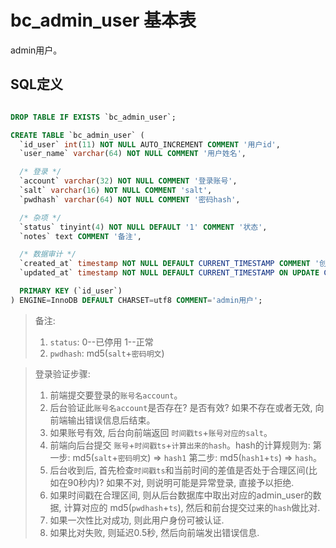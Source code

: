 # bc_admin_user 基本表

admin用户。

## SQL定义

```sql

DROP TABLE IF EXISTS `bc_admin_user`;

CREATE TABLE `bc_admin_user` (
  `id_user` int(11) NOT NULL AUTO_INCREMENT COMMENT '用户id',
  `user_name` varchar(64) NOT NULL COMMENT '用户姓名',

  /* 登录 */
  `account` varchar(32) NOT NULL COMMENT '登录账号',
  `salt` varchar(16) NOT NULL COMMENT 'salt',
  `pwdhash` varchar(64) NOT NULL COMMENT '密码hash',

  /* 杂项 */
  `status` tinyint(4) NOT NULL DEFAULT '1' COMMENT '状态',
  `notes` text COMMENT '备注',

  /* 数据审计 */
  `created_at` timestamp NOT NULL DEFAULT CURRENT_TIMESTAMP COMMENT '创建时间',
  `updated_at` timestamp NOT NULL DEFAULT CURRENT_TIMESTAMP ON UPDATE CURRENT_TIMESTAMP COMMENT '更新时间',

  PRIMARY KEY (`id_user`)
) ENGINE=InnoDB DEFAULT CHARSET=utf8 COMMENT='admin用户';

```

> 备注:
> 1. `status`: 0--已停用 1--正常
> 2. `pwdhash`: md5(`salt`+`密码明文`)

> 登录验证步骤:
> 1. 前端提交要登录的`账号名account`。
> 2. 后台验证此`账号名account`是否存在? 是否有效? 如果不存在或者无效, 向前端输出错误信息后结束。
> 3. 如果账号有效, 后台向前端返回 `时间戳ts`+`账号对应的salt`。
> 4. 前端向后台提交 `账号`+`时间戳ts`+`计算出来的hash`。hash的计算规则为: 第一步: md5(`salt`+`密码明文`) => `hash1` 第二步: md5(`hash1`+`ts`) => `hash`。
> 5. 后台收到后, 首先检查`时间戳ts`和当前时间的差值是否处于合理区间(比如在90秒内)? 如果不对, 则说明可能是异常登录, 直接予以拒绝.
> 6. 如果时间戳在合理区间, 则从后台数据库中取出对应的admin_user的数据, 计算对应的 md5(`pwdhash`+`ts`), 然后和前台提交过来的`hash`做比对.
> 7. 如果一次性比对成功, 则此用户身份可被认证.
> 8. 如果比对失败, 则延迟0.5秒, 然后向前端发出错误信息.

